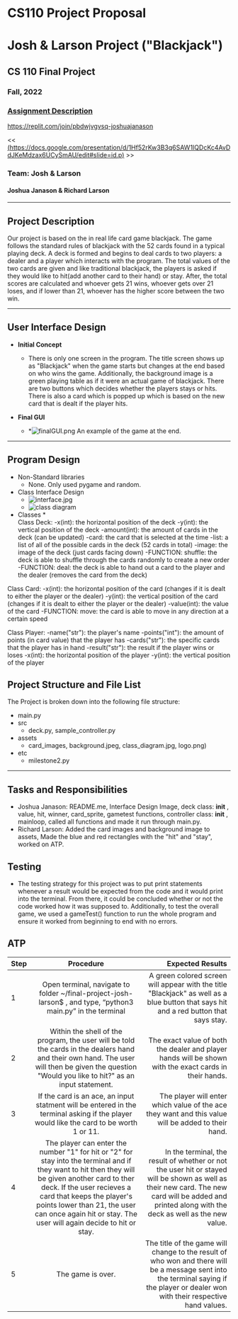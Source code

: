 # CS110 Project Proposal
# Josh & Larson Project ("Blackjack")
## CS 110 Final Project
### Fall, 2022
### [Assignment Description](https://docs.google.com/document/d/1H4R6yLL7som1lglyXWZ04RvTp_RvRFCCBn6sqv-82ps/edit?usp=sharing)

https://replit.com/join/pbdwjvgvsq-joshuajanason

<< [(https://docs.google.com/presentation/d/1Hf52rKw3B3q6SAW1IQDcKc4AvDdJKeMdzax6UCySmAU/edit#slide=id.p)](#) >>

### Team: Josh & Larson 
#### Joshua Janason & Richard Larson

***

## Project Description

Our project is based on the in real life card game blackjack. The game follows the standard rules of blackjack with the 52 cards found in a typical playing deck. A deck is formed and begins to deal cards to two players: a dealer and a player which interacts with the program. The total values of the two cards are given and like traditional blackjack, the players is asked if they would like to hit(add another card to their hand) or stay. After, the total scores are calculated and whoever gets 21 wins, whoever gets over 21 loses, and if lower than 21, whoever has the higher score between the two win. 

***    

## User Interface Design

- **Initial Concept**
  - There is only one screen in the program. The title screen shows up as "Blackjack" when the game starts but changes at the end based on who wins the game. Additionally, the background image is a green playing table as if it were an actual game of blackjack. There are two buttons which decides whether the players stays or hits. There is also a card which is popped up which is based on the new card that is dealt if the player hits. 
    
    
- **Final GUI**
  -  *![finalGUI.png](assets/finalGUI.png) An example of the game at the end.

***        

## Program Design

* Non-Standard libraries
    * None. Only used pygame and random.
* Class Interface Design
    * ![interface.jpg](assets/interface.jpg)
   * ![class diagram](assets/class_diagram.jpg) 
* Classes
    *  
Class Deck:
-x(int): the horizontal position of the deck
-y(int): the vertical position of the deck
-amount(int): the amount of cards in the deck (can be updated)
-card: the card that is selected at the time
-list: a list of all of the possible cards in the deck (52 cards in total)
-image: the image of the deck (just cards facing down)
-FUNCTION: shuffle: the deck is able to shuffle through the cards randomly to create a new order
-FUNCTION: deal: the deck is able to hand out a card to the player and the dealer (removes the card from the deck)

Class Card: 
-x(int): the horizontal position of the card (changes if it is dealt to either the player or the dealer)
-y(int): the vertical position of the card (changes if it is dealt to either the player or the dealer)
-value(int): the value of the card
-FUNCTION: move: the card is able to move in any direction at a certain speed

Class Player:
-name("str"): the player's name
-points("int"): the amount of points (in card value) that the player has
-cards("str"): the specific cards that the player has in hand
-result("str"): the result if the player wins or loses
-x(int): the horizontal position of the player
-y(int): the vertical position of the player


## Project Structure and File List

The Project is broken down into the following file structure:

* main.py
* src
    *  deck.py, sample_controller.py
* assets
    * card_images, background.jpeg, class_diagram.jpg, logo.png) 
* etc
    * milestone2.py 

***

## Tasks and Responsibilities 

   * Joshua Janason: README.me, Interface Design Image, deck class: __init__ , value, hit, winner, card_sprite, gametest functions, controller class: __init__ , mainloop, called all functions and made it run through main.py. 
   * Richard Larson: Added the card images and background image to assets, Made the blue and red rectangles with the "hit" and "stay", worked on ATP.

## Testing

*  The testing strategy for this project was to put print statements whenever a result would be expected from the code and it would print into the terminal. From there, it could be concluded whether or not the code worked how it was supposed to. Additionally, to test the overall game, we used a gameTest() function to run the whole program and ensure it worked from beginning to end with no errors.

## ATP

| Step                 |Procedure             |Expected Results                   |
|----------------------|:--------------------:|----------------------------------:|
|  1         | Open terminal, navigate to folder ~/final-project-josh-larson$ , and type, “python3 main.py” in the terminal         |A green colored screen will appear with the title "Blackjack" as well as a blue button that says hit and a red button that says stay.|
|  2                   |Within the shell of the program, the user will be told the cards in the dealers hand and their own hand. The user will then be given the question "Would you like to hit?" as an input statement.      |The exact value of both the dealer and player hands will be shown with the exact cards in their hands. 
| 3| If the card is an ace, an input statment will be entered in the terminal asking if the player would like the card to be worth 1 or 11. | The player will enter which value of the ace they want and this value will be added to their hand.| 
| 4|The player can enter the number "1" for hit or "2" for stay into the terminal and if they want to hit then they will be given another card to ther deck. If the user recieves a card that keeps the player's points lower than 21, the user can once again hit or stay. The user will again decide to hit or stay.|In the terminal, the result of whether or not the user hit or stayed will be shown as well as their new card. The new card will be added and printed along with the deck as well as the new value.
|5|The game is over. | The title of the game will change to the result of who won and there will be a message sent into the terminal saying if the player or dealer won with their respective hand values. 


